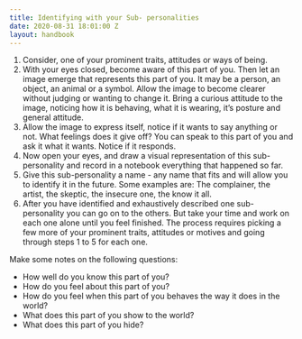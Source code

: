 ```yaml
---
title: Identifying with your Sub- personalities
date: 2020-08-31 18:01:00 Z
layout: handbook
---
```


1. Consider, one of your prominent traits, attitudes or ways of being.
2. With your eyes closed, become aware of this part of you. Then let an image emerge that represents this part of you.  It may be a person, an object, an animal or a symbol. Allow the image to become clearer without judging or wanting to change it. Bring a curious attitude to the image, noticing how it is behaving, what it is wearing, it’s posture and general attitude. 
3. Allow the image to express itself, notice if it wants to say anything or not. What feelings does it give off? You can speak to this part of you and ask it what it wants. Notice if it responds. 
4. Now open your eyes, and draw a visual representation of this sub-personality and record in a notebook everything that happened so far. 
5. Give this sub-personality a name - any name that fits and will allow you to identify it in the future. Some examples are: The complainer, the artist, the skeptic, the insecure one, the know it all.
6. After you have identified and exhaustively described one sub-personality you can go on to the others. But take your time and work on each one alone until you feel finished. The process requires picking a few more of your prominent traits, attitudes or motives and going through steps 1 to 5 for each one. 

Make some notes on the following questions: 
* How well do you know this part of you? 
* How do you feel about this part of you? 
* How do you feel when this part of you behaves the way it does in the world?  
* What does this part of you show to the world? 
* What does this part of you hide?  





